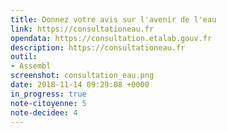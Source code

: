 ```yaml
---
title: Donnez votre avis sur l'avenir de l'eau
link: https://consultationeau.fr
opendata: https://consultation.etalab.gouv.fr
description: https://consultationeau.fr
outil:
- Assembl
screenshot: consultation_eau.png
date: 2018-11-14 09:29:08 +0000
in_progress: true
note-citoyenne: 5
note-decidee: 4
---
```

